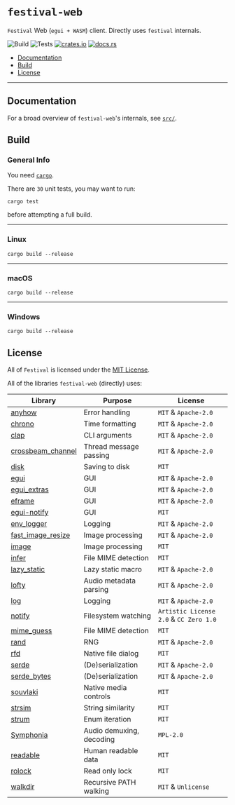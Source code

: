 # `festival-web`
`Festival` Web (`egui + WASM`) client. Directly uses `festival` internals.

![Build](https://github.com/hinto-janai/festival/actions/workflows/build-web.yml/badge.svg) ![Tests](https://github.com/hinto-janai/festival/actions/workflows/test-web.yml/badge.svg) [![crates.io](https://img.shields.io/crates/v/festival-web.svg)](https://crates.io/crates/festival-web) [![docs.rs](https://docs.rs/festival-web/badge.svg)](https://docs.rs/festival-web)

* [Documentation](#Documentation)
* [Build](#Build)
* [License](#License)

---

## Documentation
For a broad overview of `festival-web`'s internals, see [`src/`](https://github.com/hinto-janai/festival/festival-web/src).

## Build
### General Info
You need [`cargo`](https://www.rust-lang.org/learn/get-started).

There are `30` unit tests, you may want to run:
```
cargo test
```
before attempting a full build.

---

### Linux
```
cargo build --release
```

---

### macOS
```
cargo build --release
```

---

### Windows
```
cargo build --release
```

## License
All of `Festival` is licensed under the [MIT License](https://github.com/hinto-janai/festival/LICENSE).

All of the libraries `festival-web` (directly) uses:

| Library | Purpose | License |
|---------|---------|---------|
| [anyhow](https://github.com/dtolnay/anyhow)                        | Error handling           | `MIT` & `Apache-2.0`
| [chrono](https://github.com/chronotope/chrono)                     | Time formatting          | `MIT` & `Apache-2.0`
| [clap](https://github.com/clap-rs/clap)                            | CLI arguments            | `MIT` & `Apache-2.0`
| [crossbeam_channel](https://github.com/crossbeam-rs/crossbeam)     | Thread message passing   | `MIT` & `Apache-2.0`
| [disk](https://github.com/hinto-janai/disk)                        | Saving to disk           | `MIT`
| [egui](https://github.com/emilk/egui)                              | GUI                      | `MIT` & `Apache-2.0`
| [egui_extras](https://github.com/emilk/egui/crates/egui_extras)    | GUI                      | `MIT` & `Apache-2.0`
| [eframe](https://github.com/emilk/egui/crates/eframe)              | GUI                      | `MIT` & `Apache-2.0`
| [egui-notify](https://github.com/ItsEthra/egui-notify)             | GUI                      | `MIT`
| [env_logger](https://github.com/rust-cli/env_logger)               | Logging                  | `MIT` & `Apache-2.0`
| [fast_image_resize](https://github.com/cykooz/fast_image_resize)   | Image processing         | `MIT` & `Apache-2.0`
| [image](https://github.com/image-rs/image)                         | Image processing         | `MIT`
| [infer](https://github.com/bojand/infer)                           | File MIME detection      | `MIT`
| [lazy_static](https://github.com/rust-lang-nursery/lazy-static.rs) | Lazy static macro        | `MIT` & `Apache-2.0`
| [lofty](https://github.com/Serial-ATA/lofty-rs)                    | Audio metadata parsing   | `MIT` & `Apache-2.0`
| [log](https://github.com/rust-lang/log)                            | Logging                  | `MIT` & `Apache-2.0`
| [notify](https://github.com/notify-rs/notify)                      | Filesystem watching      | `Artistic License 2.0` & `CC Zero 1.0`
| [mime_guess](https://github.com/abonander/mime_guess)              | File MIME detection      | `MIT`
| [rand](https://github.com/rust-random/rand)                        | RNG                      | `MIT` & `Apache-2.0`
| [rfd](https://github.com/PolyMeilex/rfd)                           | Native file dialog       | `MIT`
| [serde](https://github.com/serde-rs/serde)                         | (De)serialization        | `MIT` & `Apache-2.0`
| [serde_bytes](https://github.com/serde-rs/bytes)                   | (De)serialization        | `MIT` & `Apache-2.0`
| [souvlaki](https://github.com/Sinono3/souvlaki)                    | Native media controls    | `MIT`
| [strsim](https://github.com/dguo/strsim-rs)                        | String similarity        | `MIT`
| [strum](https://github.com/Peternator7/strum)                      | Enum iteration           | `MIT`
| [Symphonia](https://github.com/pdeljanov/Symphonia)                | Audio demuxing, decoding | `MPL-2.0`
| [readable](https://github.com/hinto-janai/readable)                | Human readable data      | `MIT`
| [rolock](https://github.com/hinto-janai/rolock)                    | Read only lock           | `MIT`
| [walkdir](https://github.com/BurntSushi/walkdir)                   | Recursive PATH walking   | `MIT` & `Unlicense` 
